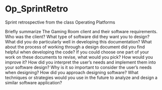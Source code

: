 # Op_SprintRetro
Sprint retrospective from the class Operating Platforms

Briefly summarize The Gaming Room client and their software requirements. Who was the client? What type of software did they want you to design?
What did you do particularly well in developing this documentation?
What about the process of working through a design document did you find helpful when developing the code?
If you could choose one part of your work on these documents to revise, what would you pick? How would you improve it?
How did you interpret the user’s needs and implement them into your software design? Why is it so important to consider the user’s needs when designing?
How did you approach designing software? What techniques or strategies would you use in the future to analyze and design a similar software application?
